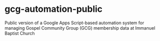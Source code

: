# gcg-automation-public
Public version of a Google Apps Script-based automation system for managing Gospel Community Group (GCG) membership data at Immanuel Baptist Church

